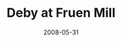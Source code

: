 ---
title: "Deby at Fruen Mill"
date: 2008-05-31
picture: /assets/camera-roll/2008/05/2008-05-31-deby-at-fruen-mill/recon-4-074.jpg
thumbnail: /assets/camera-roll/2008/05/2008-05-31-deby-at-fruen-mill/recon-4-074-thumbnail.jpg
type: picture
tags:
  - Recon 4
  - photograph
  - graffiti
  - artist unknown
  - urban exploration
  - Fruen Mill
  - Minneapolis
---